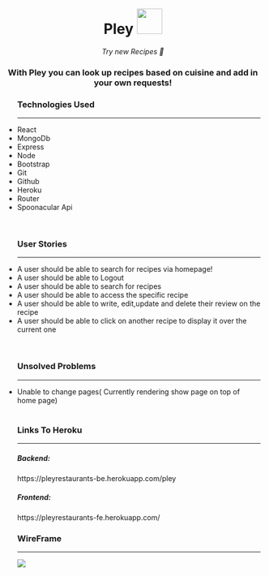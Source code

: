 <div align="center">
   <h1> Pley <span> <img  width="50px" src="https://user-images.githubusercontent.com/57377203/191138234-0c4f38db-45e0-4a8f-b249-429718ddfa9c.png"/> </span></h1> <i>Try new Recipes 👀
 </i> 
  
<h3>   With Pley you can look up recipes based on cuisine and add in your own requests! </h3>
  
  <ul align="left"> 
 <h3>Technologies Used </h3>
     
------
<li>React </li>
<li>MongoDb </li>
<li>Express </li>
<li>Node </li>
<li> Bootstrap</li>
<li> Git</li>
<li> Github</li>
<li> Heroku</li>
<li>Router</li>
<li>Spoonacular Api</li>
  </ul>
  </br>
<ul align="left">   
<h3> User Stories </h3>
   
------
<li>A user should be able to search for recipes via homepage! </li>
<li> A user should be able to Logout</li>
<li>A user should be able to search for recipes  </li>
<li> A user should be able to access the specific recipe </li>
 <li>A user should be able to write, edit,update and delete their review on the recipe  </li>
         <li> A user should be able to click on another recipe to display it over the current one </li>
     </ul>
   </br>
 <ul align="left">   
<h3>Unsolved Problems</h3>

------
<li> Unable to change pages( Currently rendering show page on top of home page)</li>
  </br>    
   <h3 align="left">
<h3>Links To Heroku</h3>
      
------
<h5>Backend:</h5>https://pleyrestaurants-be.herokuapp.com/pley 
<h5>Frontend:</h5>https://pleyrestaurants-fe.herokuapp.com/

</br>      
<h3> WireFrame  </h3> 
      
------
<img  align="center" src="https://user-images.githubusercontent.com/57377203/191134407-0b937448-4de8-4585-90cd-55c63d66948c.png">

  </div>

